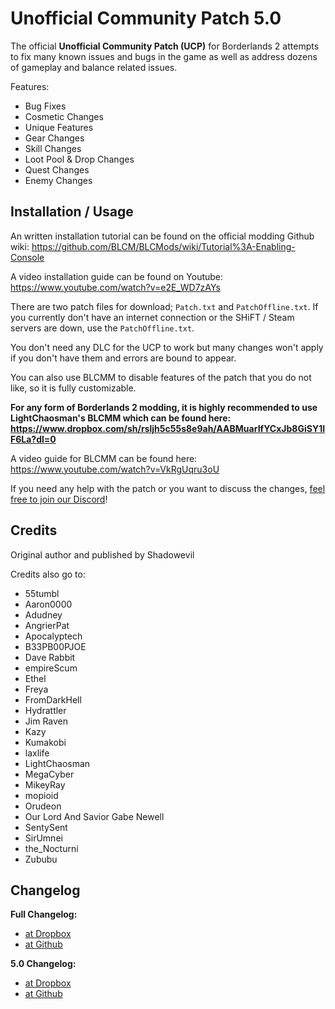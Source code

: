 Unofficial Community Patch 5.0
==============================

The official **Unofficial Community Patch (UCP)** for Borderlands 2 attempts
to fix many known issues and bugs in the game as well as address dozens of
gameplay and balance related issues.

Features:

 * Bug Fixes
 * Cosmetic Changes
 * Unique Features
 * Gear Changes
 * Skill Changes
 * Loot Pool & Drop Changes
 * Quest Changes
 * Enemy Changes

Installation / Usage
--------------------

An written installation tutorial can be found on the official modding Github
wiki: https://github.com/BLCM/BLCMods/wiki/Tutorial%3A-Enabling-Console

A video installation guide can be found on Youtube: https://www.youtube.com/watch?v=e2E_WD7zAYs

There are two patch files for download; `Patch.txt` and `PatchOffline.txt`. If
you currently don't have an internet connection or the SHiFT / Steam servers are
down, use the `PatchOffline.txt`.

You don't need any DLC for the UCP to work but many changes won't apply if
you don't have them and errors are bound to appear.

You can also use BLCMM to disable features of the patch that you do not like,
so it is fully customizable.

**For any form of Borderlands 2 modding, it is highly recommended to use
LightChaosman's BLCMM which can be found here: https://www.dropbox.com/sh/rsljh5c55s8e9ah/AABMuarIfYCxJb8GiSY1IF6La?dl=0**

A video guide for BLCMM can be found here: https://www.youtube.com/watch?v=VkRgUqru3oU

If you need any help with the patch or you want to discuss the changes,
[feel free to join our Discord](https://discord.gg/shadowevil)!

Credits
-------

Original author and published by Shadowevil

Credits also go to:
 * 55tumbl
 * Aaron0000
 * Adudney
 * AngrierPat
 * Apocalyptech
 * B33PB00PJOE
 * Dave Rabbit
 * empireScum
 * Ethel
 * Freya
 * FromDarkHell
 * Hydrattler
 * Jim Raven
 * Kazy
 * Kumakobi
 * laxlife
 * LightChaosman
 * MegaCyber
 * MikeyRay
 * mopioid
 * Orudeon
 * Our Lord And Savior Gabe Newell
 * SentySent
 * SirUmnei
 * the_Nocturni
 * Zububu

Changelog
---------

**Full Changelog:**
 * [at Dropbox](https://www.dropbox.com/s/pxf45ah6ic5m18q/Full_UCP_Changelog.txt?dl=0)
 * [at Github](https://github.com/BLCM/BLCMods/blob/master/Borderlands%202%20mods/Community%20Patch%20Team/Full%20UCP%20Changelog.txt)

**5.0 Changelog:**
 * [at Dropbox](https://www.dropbox.com/s/gttr6x699gb4n15/UCP%205.0%20Changelog.txt?dl=0)
 * [at Github](https://github.com/BLCM/BLCMods/blob/master/Borderlands%202%20mods/Community%20Patch%20Team/UCP%205.0%20Changelog.txt)
